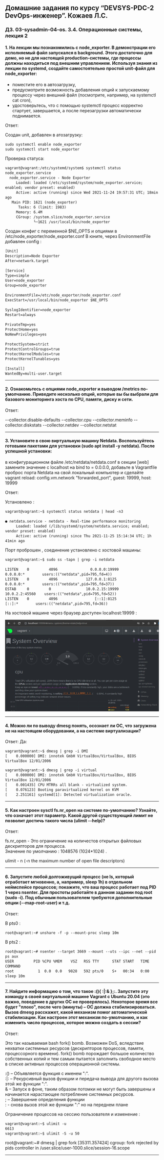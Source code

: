 ## Домашние задания по курсу “DEVSYS-PDC-2 DevOps-инженер”. Кожаев Л.С.
### ДЗ. 03-sysadmin-04-os. 3.4. Операционные системы, лекция 2

#### 1. На лекции мы познакомились с node_exporter. В демонстрации его исполняемый файл запускался в background. Этого достаточно для демо, но не для настоящей production-системы, где процессы должны находиться под внешним управлением. Используя знания из лекции по systemd, создайте самостоятельно простой unit-файл для node_exporter:

+ поместите его в автозагрузку,
+ предусмотрите возможность добавления опций к запускаемому процессу через внешний файл (посмотрите, например, на systemctl cat cron),
+ удостоверьтесь, что с помощью systemctl процесс корректно стартует, завершается, а после перезагрузки автоматически поднимается.

Ответ:

Создан unit, добавлен в атозагрузку:

```
sudo systemctl enable node_exporter
sudo systemctl start node_exporter

```
Проверка статуса:

```
vagrant@vagrant:/etc/systemd/system$ systemctl status node_exporter.service
  node_exporter.service - Node Exporter
     Loaded: loaded (/etc/systemd/system/node_exporter.service; enabled; vendor preset: enabled)
     Active: active (running) since Wed 2021-11-24 19:57:31 UTC; 18min ago
   Main PID: 1621 (node_exporter)
      Tasks: 6 (limit: 1983)
     Memory: 6.4M
     CGroup: /system.slice/node_exporter.service
             └─1621 /usr/local/bin/node_exporter

```

Создан конфиг с переменной $NE_OPTS и опциями в /etc/node_exporter/node_exporter.conf
В юните, через EnvironmentFile добавлен config :

```
[Unit]
Description=Node Exporter
After=network.target

[Service]
Type=simple
User=node_exporter
Group=node_exporter

EnvironmentFile=/etc/node_exporter/node_exporter.conf
ExecStart=/usr/local/bin/node_exporter $NE_OPTS

SyslogIdentifier=node_exporter
Restart=always

PrivateTmp=yes
ProtectHome=yes
NoNewPrivileges=yes

ProtectSystem=strict
ProtectControlGroups=true
ProtectKernelModules=true
ProtectKernelTunables=yes

[Install]
WantedBy=multi-user.target

```

---
#### 2. Ознакомьтесь с опциями node_exporter и выводом /metrics по-умолчанию. Приведите несколько опций, которые вы бы выбрали для базового мониторинга хоста по CPU, памяти, диску и сети.

Ответ:

--collector.disable-defaults --collector.cpu --collector.meminfo --collector.diskstats --collector.netdev --collector.netstat

---

#### 3. Установите в свою виртуальную машину Netdata. Воспользуйтесь готовыми пакетами для установки (sudo apt install -y netdata). После успешной установки:

в конфигурационном файле /etc/netdata/netdata.conf в секции [web] замените значение с localhost на bind to = 0.0.0.0,
добавьте в Vagrantfile проброс порта Netdata на свой локальный компьютер и сделайте vagrant reload:
config.vm.network "forwarded_port", guest: 19999, host: 19999

Ответ:

Установлено :

```
vagrant@vagrant:~$ systemctl status netdata | head -n3

● netdata.service - netdata - Real-time performance monitoring
     Loaded: loaded (/lib/systemd/system/netdata.service; enabled; vendor preset: enabled)
     Active: active (running) since Thu 2021-11-25 15:14:34 UTC; 1h 41min ago

```

Порт проброшен , соединение установлено с хостовой машины:

```
vagrant@vagrant:~$ sudo ss -tapn | grep -i netdata

LISTEN    0         4096               0.0.0.0:19999            0.0.0.0:*        users:(("netdata",pid=795,fd=4))
LISTEN    0         4096             127.0.0.1:8125             0.0.0.0:*        users:(("netdata",pid=795,fd=37))
ESTAB     0         0                10.0.2.15:19999           10.0.2.2:45560    users:(("netdata",pid=795,fd=52))
LISTEN    0         4096                 [::1]:8125                [::]:*        users:(("netdata",pid=795,fd=36))

```

На хостовой машине через браузер доступен localhost:19999 :   

![netdata](/03-sysadmin-04-os/net_data.jpg "netdata")


---

#### 4. Можно ли по выводу dmesg понять, осознает ли ОС, что загружена не на настоящем оборудовании, а на системе виртуализации?

Ответ:
Да:

```
vagrant@vagrant:~$ dmesg | grep -i DMI
[    0.000000] DMI: innotek GmbH VirtualBox/VirtualBox, BIOS VirtualBox 12/01/2006

```
```
vagrant@vagrant:~$ dmesg | grep -i virtual
[    0.000000] DMI: innotek GmbH VirtualBox/VirtualBox, BIOS VirtualBox 12/01/2006
[    0.001435] CPU MTRRs all blank - virtualized system.
[    0.076123] Booting paravirtualized kernel on KVM
[    2.251161] systemd[1]: Detected virtualization oracle.

```

---

#### 5. Как настроен sysctl fs.nr_open на системе по-умолчанию? Узнайте, что означает этот параметр. Какой другой существующий лимит не позволит достичь такого числа (ulimit --help)?

Ответ:

fs.nr_open - Это ограничение на количестов открытых файловых дескрипторов для процесса.  
Значение по умолчанию : 1048576 (1024*1024) . 

ulimit - n  (-n the maximum number of open file descriptors)  

___

#### 6. Запустите любой долгоживущий процесс (не ls, который отработает мгновенно, а, например, sleep 1h) в отдельном неймспейсе процессов; покажите, что ваш процесс работает под PID 1 через nsenter. Для простоты работайте в данном задании под root (sudo -i). Под обычным пользователем требуются дополнительные опции (--map-root-user) и т.д.

Ответ:

В pts0 :

```
root@vagrant:~# unshare -f -p --mount-proc sleep 10m

```
В pts2 :

```
root@vagrant:~# nsenter --target 3669 --mount --uts --ipc --net --pid ps aux
USER         PID %CPU %MEM    VSZ   RSS TTY      STAT START   TIME COMMAND
root           1  0.0  0.0   9828   592 pts/0    S+   00:34   0:00 sleep 10m

```

---

#### 7. Найдите информацию о том, что такое :(){ :|:& };:. Запустите эту команду в своей виртуальной машине Vagrant с Ubuntu 20.04 (это важно, поведение в других ОС не проверялось). Некоторое время все будет "плохо", после чего (минуты) – ОС должна стабилизироваться. Вызов dmesg расскажет, какой механизм помог автоматической стабилизации. Как настроен этот механизм по-умолчанию, и как изменить число процессов, которое можно создать в сессии?

Ответ:

Это так называемая bash fork() bomb. Возможен DoS, вследствие нехватки системных ресурсов (дескрипторов процессов, памяти, процессорного времени).
fork() bomb порождает большое количество собственных копий и тем самым пытается заполнить свободное место в списке активных процессов операционной системы.

  :() – Объявляется функция с именем ":".    
  :|: – Рекурсивный вызов функции и передача вывода для другого вызова этой же функции ":".  
  & – Запуск в фоне, таким образом потомки не могут быть завершены и начинается нарастающее потребление системных ресурсов.  
  ; – Завершение определения функции   
  : - снова вызов этой же функции ":" но на переднем плане   

Ограничение процессов на сессию пользователя и изменение :  
```
vagrant@vagrant:~$ ulimit -u
6613
vagrant@vagrant:~$ ulimit -S -u 50

```

root@vagrant:~# dmesg | grep fork
[35311.357424] cgroup: fork rejected by pids controller in /user.slice/user-1000.slice/session-16.scope

---
